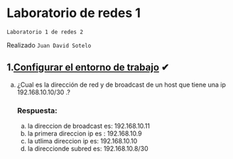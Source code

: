 # Laboratorio de redes 1 
<p><code>Laboratorio 1 de redes 2</code></p>
<p>Realizado <code>Juan David Sotelo</code>

## 1.[Configurar el entorno de trabajo](#) ✔

<ol type="a">


<li>¿Cual es la dirección de red y de broadcast de un host que tiene una ip 192.168.10.10/30 .? </li>

### Respuesta:

<ol type="a">
<li>la direccion de broadcast es: 192.168.10.11</li>
<li>la primera direccion ip es : 192.168.10.9</li>
<li>la utlima direccion ip es: 192.168.10.10</li>
<li>la direccionde subred es: 192.168.10.8/30</li>